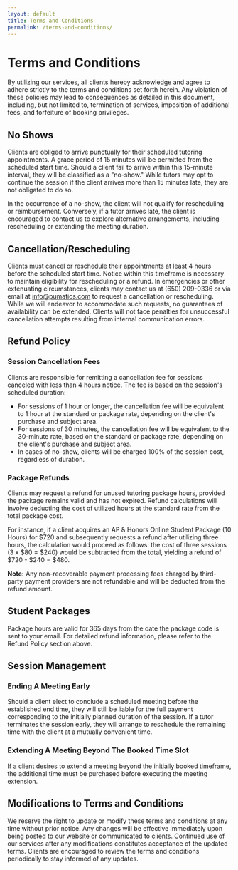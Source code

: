 ```yaml
---
layout: default
title: Terms and Conditions
permalink: /terms-and-conditions/
---
```


# Terms and Conditions

By utilizing our services, all clients hereby acknowledge and agree to adhere strictly to the terms and conditions set forth herein. Any violation of these policies may lead to consequences as detailed in this document, including, but not limited to, termination of services, imposition of additional fees, and forfeiture of booking privileges.

## No Shows

Clients are obliged to arrive punctually for their scheduled tutoring appointments. A grace period of 15 minutes will be permitted from the scheduled start time. Should a client fail to arrive within this 15-minute interval, they will be classified as a "no-show." While tutors may opt to continue the session if the client arrives more than 15 minutes late, they are not obligated to do so.

In the occurrence of a no-show, the client will not qualify for rescheduling or reimbursement. Conversely, if a tutor arrives late, the client is encouraged to contact us to explore alternative arrangements, including rescheduling or extending the meeting duration.

## Cancellation/Rescheduling

Clients must cancel or reschedule their appointments at least 4 hours before the scheduled start time. Notice within this timeframe is necessary to maintain eligibility for rescheduling or a refund. In emergencies or other extenuating circumstances, clients may contact us at (650) 209-0336 or via email at info@pumatics.com to request a cancellation or rescheduling. While we will endeavor to accommodate such requests, no guarantees of availability can be extended. Clients will not face penalties for unsuccessful cancellation attempts resulting from internal communication errors.

## Refund Policy

### Session Cancellation Fees
Clients are responsible for remitting a cancellation fee for sessions canceled with less than 4 hours notice. The fee is based on the session's scheduled duration:

- For sessions of 1 hour or longer, the cancellation fee will be equivalent to 1 hour at the standard or package rate, depending on the client's purchase and subject area.
- For sessions of 30 minutes, the cancellation fee will be equivalent to the 30-minute rate, based on the standard or package rate, depending on the client's purchase and subject area.
- In cases of no-show, clients will be charged 100% of the session cost, regardless of duration.

### Package Refunds
Clients may request a refund for unused tutoring package hours, provided the package remains valid and has not expired. Refund calculations will involve deducting the cost of utilized hours at the standard rate from the total package cost.

For instance, if a client acquires an AP & Honors Online Student Package (10 Hours) for $720 and subsequently requests a refund after utilizing three hours, the calculation would proceed as follows: the cost of three sessions (3 x $80 = $240) would be subtracted from the total, yielding a refund of $720 - $240 = $480.

**Note:** Any non-recoverable payment processing fees charged by third-party payment providers are not refundable and will be deducted from the refund amount.

## Student Packages

Package hours are valid for 365 days from the date the package code is sent to your email. For detailed refund information, please refer to the Refund Policy section above.

## Session Management

### Ending A Meeting Early
Should a client elect to conclude a scheduled meeting before the established end time, they will still be liable for the full payment corresponding to the initially planned duration of the session. If a tutor terminates the session early, they will arrange to reschedule the remaining time with the client at a mutually convenient time.

### Extending A Meeting Beyond The Booked Time Slot
If a client desires to extend a meeting beyond the initially booked timeframe, the additional time must be purchased before executing the meeting extension.

## Modifications to Terms and Conditions

We reserve the right to update or modify these terms and conditions at any time without prior notice. Any changes will be effective immediately upon being posted to our website or communicated to clients. Continued use of our services after any modifications constitutes acceptance of the updated terms. Clients are encouraged to review the terms and conditions periodically to stay informed of any updates. 